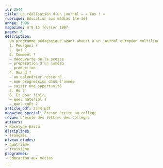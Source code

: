 ```yaml
---
id: 2544
title: La réalisation d’un journal – « Fax ! »
rubrique: Éducation aux médias [4e-3e]
annee: 1996
magazine: n°8 15 février 1997
pages: 8
description: 
  Un programme pédagogique ayant abouti à un journal européen multilingue…
  1. Pourquoi ?
  2. Qui ?
  3. Comment ?
  – découverte de la presse
  – préparation d’un numéro
  – production
  4. Quand ?
  – un calendrier resserré
  – une progression dans l’année
  – saisir une opportunité
  5. Où ?
  6. Et pour finir…
  – quel matériel ?
  – quel coût ?
article_pdf: 2544.pdf
magazine_special: Presse écrite au collège
revue: L’école des lettres des collèges
auteurs:
- Roselyne Gasco
disciplines:
- français
niveau_etudes:
- quatrième
- troisième
programmes:
- éducation aux médias
---
```

